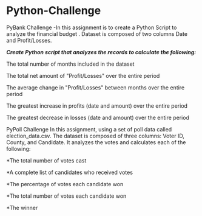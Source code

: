 # Python-Challenge
PyBank Challenge
-In this assignment is to create a Python Script to analyze the financial budget . Dataset is composed of two columns Date and Profit/Losses.

***Create Python script that analyzes the records to calculate the following:***

The total number of months included in the dataset

The total net amount of "Profit/Losses" over the entire period

The average change in "Profit/Losses" between months over the entire period

The greatest increase in profits (date and amount) over the entire period

The greatest decrease in losses (date and amount) over the entire period

PyPoll Challenge
In this assignment, using a set of poll data called election_data.csv. The dataset is composed of three columns: Voter ID, County, and Candidate. It analyzes the votes and calculates each of the following:

*The total number of votes cast

*A complete list of candidates who received votes

*The percentage of votes each candidate won

*The total number of votes each candidate won

*The winner 
